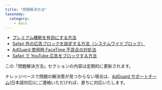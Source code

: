 ```yaml
---
title: "問題解決方法"
taxonomy:
  category:
    - docs
---
```


- [プレミアム機能を有効にする方法](http://kb.adguard.com/ja/ios/solving-problems/premium-activation)
- [Safari 外の広告ブロックを設定する方法（システムワイドブロック）](https://kb.adguard.com/ja/ios/solving-problems/how-to-configure-system-wide-blocking)
- [AdGuard 使用時 FaceTime 不具合の対処法](https://kb.adguard.com/ja/ios/solving-problems/how-to-avoid-compatibility-issues-with-facetime)
- [Safari で YouTube 広告をブロックする方法](https://kb.adguard.com/ja/ios/solving-problems/how-to-block-ads-on-youtube)

この「問題解決方法」セクションの内容は定期的に更新されます。

ナレッジベースで問題の解決策が見つからない場合は、[AdGuard サポートチーム](http://kb.adguard.com/ja/technical-support)(日本語対応)にご連絡いただければ、直ちに対応いたします。
